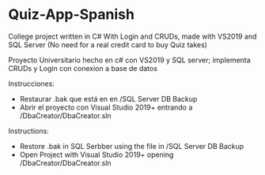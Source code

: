 # Quiz-App-Spanish
College project written in C# With Login and CRUDs, made with VS2019 and SQL Server (No need for a real credit card to buy Quiz takes)

Proyecto Universitario hecho en c# con VS2019 y SQL server; implementa CRUDs y Login con conexion a base de datos

Instrucciones:
- Restaurar .bak que está en en /SQL Server DB Backup
- Abrir el proyecto con Visual Studio 2019+ entrando a /DbaCreator/DbaCreator.sln

Instructions:
- Restore .bak in SQL Serbber using the file in /SQL Server DB Backup
- Open Project with Visual Studio 2019+ opening /DbaCreator/DbaCreator.sln

